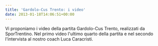 ```yaml
---
title: 'Gardolo-Cus Trento: i video'
date: 2013-01-18T14:06:51+00:00
---
```

Vi proponiamo i video della partita Gardolo-Cus Trento, realizzati da SporTrentino. Nel primo video l'ultimo quarto della partita e nel secondo l'intervista al nostro coach Luca Caracristi.